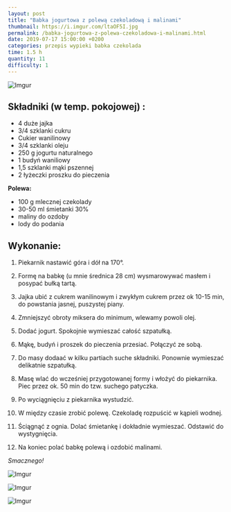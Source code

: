 ```yaml
---
layout: post
title: "Babka jogurtowa z polewą czekoladową i malinami"
thumbnail: https://i.imgur.com/ltaOF5I.jpg
permalink: /babka-jogurtowa-z-polewa-czekoladowa-i-malinami.html
date: 2019-07-17 15:00:00 +0200
categories: przepis wypieki babka czekolada
time: 1.5 h
quantity: 11
difficulty: 1
---
```


![Imgur](https://i.imgur.com/ltaOF5I.jpg)

## Składniki (w temp. pokojowej) :

- 4 duże jajka
- 3/4 szklanki cukru
- Cukier wanilinowy
- 3/4 szklanki oleju
- 250 g jogurtu naturalnego
- 1 budyń waniliowy
- 1,5 szklanki mąki pszennej
- 2 łyżeczki proszku do pieczenia

**Polewa:**

- 100 g mlecznej czekolady
- 30-50 ml śmietanki 30%
- maliny do ozdoby
- lody do podania

## Wykonanie:

1. Piekarnik nastawić góra i dół na 170°.

2. Formę na babkę (u mnie średnica 28 cm) wysmarowywać masłem i posypać bułką tartą.

3. Jajka ubić z cukrem wanilinowym i zwykłym cukrem przez ok 10-15 min, do powstania jasnej, puszystej piany.

4. Zmniejszyć obroty miksera do minimum, wlewamy powoli olej.

5. Dodać jogurt. Spokojnie wymieszać całość szpatułką.

6. Mąkę, budyń i proszek do pieczenia przesiać. Połączyć ze sobą.

7. Do masy dodaać w kilku partiach suche składniki. Ponownie wymieszać delikatnie szpatułką.

8. Masę wlać do wcześniej przygotowanej formy i włożyć do piekarnika. Piec przez ok. 50 min do tzw. suchego patyczka.

9. Po wyciągnięciu z piekarnika wystudzić.

10. W między czasie zrobić polewę. Czekoladę rozpuścić w kąpieli wodnej.

11. Ściągnąć z ognia. Dolać śmietankę i dokładnie wymieszać. Odstawić do wystygnięcia.

12. Na koniec polać babkę polewą i ozdobić malinami.

_Smacznego!_

![Imgur](https://i.imgur.com/c6xHgLz.jpg)

![Imgur](https://i.imgur.com/3VXvfha.jpg)

![Imgur](https://i.imgur.com/XPVDmzN.jpg)
